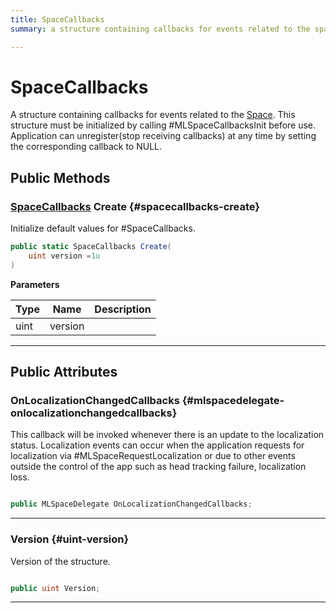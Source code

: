 ```yaml
---
title: SpaceCallbacks
summary: a structure containing callbacks for events related to the space. this structure must be initialized by calling #mlspacecallbacksinit before use. application can unregisterstop receiving callbacks at any time by setting the corresponding callback to null. 

---
```


# SpaceCallbacks




A structure containing callbacks for events related to the [Space](/versioned_docs/version-14-Jun-2023/unity-api/api/UnityEngine.XR.MagicLeap/MLSpace/UnityEngine.XR.MagicLeap.MLSpace.Space.md). This structure must be initialized by calling #MLSpaceCallbacksInit before use. Application can unregister(stop receiving callbacks) at any time by setting the corresponding callback to NULL.   





## Public Methods

### [SpaceCallbacks](/versioned_docs/version-14-Jun-2023/unity-api/api/UnityEngine.XR.MagicLeap/MLSpace/UnityEngine.XR.MagicLeap.MLSpace.SpaceCallbacks.md) Create {#spacecallbacks-create}

Initialize default values for #SpaceCallbacks. 

```csharp
public static SpaceCallbacks Create(
    uint version =1u
)
```


**Parameters**

| Type | Name  | Description  | 
|--|--|--|
| uint |version||






-----------

## Public Attributes

### OnLocalizationChangedCallbacks {#mlspacedelegate-onlocalizationchangedcallbacks}

This callback will be invoked whenever there is an update to the localization status. Localization events can occur when the application requests for localization via #MLSpaceRequestLocalization or due to other events outside the control of the app such as head tracking failure, localization loss. 

```csharp

public MLSpaceDelegate OnLocalizationChangedCallbacks;

```






-----------

### Version {#uint-version}

Version of the structure. 

```csharp

public uint Version;

```






-----------


